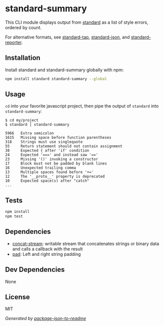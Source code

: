 # standard-summary

This CLI module displays output from [standard](http://npm.im/standard) as a list of style errors, ordered by count.

For alternative formats, see [standard-tap](http://npm.im/standard-tap), [standard-json](http://npm.im/standard-json), and [standard-reporter](http://npm.im/standard-reporter).

## Installation

Install standard and standard-summary globally with npm:

```sh
npm install standard standard-summary --global
```

## Usage

`cd` into your favorite javascript project, then pipe the output of `standard` into `standard-summary`:

```
$ cd my/project
$ standard | standard-summary

5966   Extra semicolon
1615   Missing space before function parentheses
318    Strings must use singlequote
55     Return statement should not contain assignment
38     Expected { after 'if' condition
24     Expected '===' and instead saw '=='
23     Missing '()' invoking a constructor
17     Block must not be padded by blank lines
16     Unexpected trailing comma
13     Multiple spaces found before '+='
12     The '__proto__' property is deprecated
10     Expected space(s) after "catch"
...
```

## Tests

```sh
npm install
npm test
```

## Dependencies

- [concat-stream](https://github.com/maxogden/concat-stream): writable stream that concatenates strings or binary data and calls a callback with the result
- [pad](https://github.com/wdavidw/node-pad): Left and right string padding

## Dev Dependencies

None

## License

MIT

_Generated by [package-json-to-readme](https://github.com/zeke/package-json-to-readme)_
